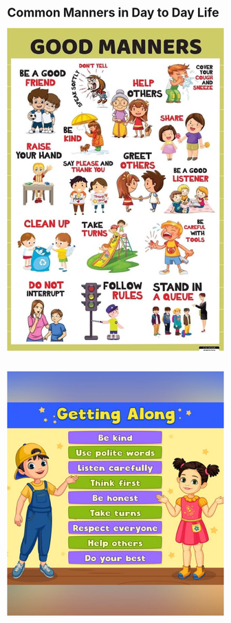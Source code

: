 # Common Manners in Day to Day Life


![partofspeech](images/manner.jpg)

<br>

![partofspeech](images/goodman.jpg)